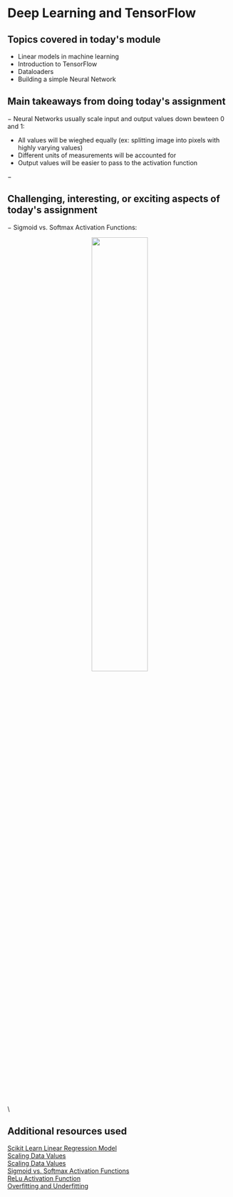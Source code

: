 # Deep Learning and TensorFlow

## Topics covered in today's module
* Linear models in machine learning
* Introduction to TensorFlow
* Dataloaders
* Building a simple Neural Network

## Main takeaways from doing today's assignment
&minus; Neural Networks usually scale input and output values down bewteen 0 and 1:
- All values will be wieghed equally (ex: splitting image into pixels with highly varying values)
- Different units of measurements will be accounted for
- Output values will be easier to pass to the activation function

&minus; 

## Challenging, interesting, or exciting aspects of today's assignment
&minus; Sigmoid vs. Softmax Activation Functions: 
<div align=center><img src="https://miro.medium.com/v2/resize:fit:1400/1*WfERQXN_BtLi1eAh36_mvw.png" width=50% height=50%></div> \

## Additional resources used 
[Scikit Learn Linear Regression Model](https://scikit-learn.org/stable/modules/generated/sklearn.linear_model.LinearRegression.html) \
[Scaling Data Values](https://machinelearningmastery.com/how-to-improve-neural-network-stability-and-modeling-performance-with-data-scaling/#:~:text=Scaling%20Input%20Variables,a%20standard%20deviation%20of%20one.) \
[Scaling Data Values](https://stats.stackexchange.com/questions/603855/why-data-scaling-in-range-0-1-is-important) \
[Sigmoid vs. Softmax Activation Functions](https://towardsdatascience.com/sigmoid-and-softmax-functions-in-5-minutes-f516c80ea1f9#:~:text=But%20if%20both%20functions%20map,extension%20of%20the%20Sigmoid%20function.) \
[ReLu Activation Function](https://machinelearningmastery.com/rectified-linear-activation-function-for-deep-learning-neural-networks/) \
[Overfitting and Underfitting](https://docs.aws.amazon.com/machine-learning/latest/dg/model-fit-underfitting-vs-overfitting.html)
